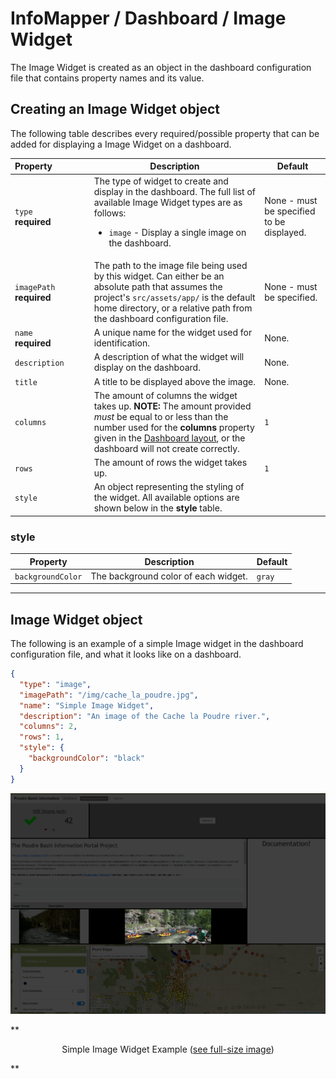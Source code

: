 # InfoMapper / Dashboard / Image Widget #

The Image Widget is created as an object in the dashboard configuration file that
contains property names and its value.

## Creating an Image Widget object ##

The following table describes every required/possible property that can be added
for displaying a Image Widget on a dashboard.

| **Property**&nbsp;&nbsp;&nbsp;&nbsp;&nbsp;&nbsp;&nbsp;&nbsp;&nbsp;&nbsp;&nbsp;&nbsp;&nbsp;&nbsp; | **Description** | **Default** |
| ---- | ---- | ---- |
| `type`<br>**required** | The type of widget to create and display in the dashboard. The full list of available Image Widget types are as follows:<br><ul><li>`image` - Display a single image on the dashboard.</li></ul> | None - must be specified to be displayed. |
| `imagePath`<br>**required** | The path to the image file being used by this widget. Can either be an absolute path that assumes the project's `src/assets/app/` is the default home directory, or a relative path from the dashboard configuration file. | None - must be specified. |
| `name`<br>**required** | A unique name for the widget used for identification. | None. |
| `description` | A description of what the widget will display on the dashboard. | None. |
| `title` | A title to be displayed above the image. | None. |
| `columns` | The amount of columns the widget takes up. **NOTE:** The amount provided *must* be equal to or less than the number used for the **columns** property given in the [Dashboard layout](./add-dashboard.md#layout), or the dashboard will not create correctly. | `1` |
| `rows` | The amount of rows the widget takes up. | `1` |
| `style` | An object representing the styling of the widget. All available options are shown below in the **style** table. |  |

### style ###

| **Property** | **Description** | **Default** |
| ---- | ---- | ---- |
| `backgroundColor` | The background color of each widget. | `gray` |

----

## Image Widget object ##

The following is an example of a simple Image widget in the dashboard configuration
file, and what it looks like on a dashboard. 

```json
{
  "type": "image",
  "imagePath": "/img/cache_la_poudre.jpg",
  "name": "Simple Image Widget",
  "description": "An image of the Cache la Poudre river.",
  "columns": 2,
  "rows": 1,
  "style": {
    "backgroundColor": "black"
  }
}
```

![Simple Image Widget](./images/simple-image.png)

**<p style="text-align: center;">
Simple Image Widget Example (<a href="../images/simple-image.png">see full-size image</a>)
</p>**